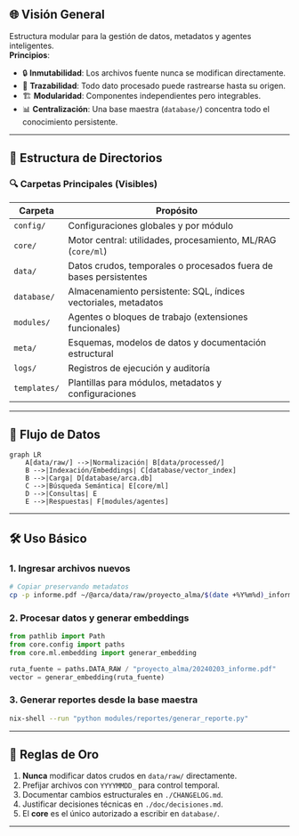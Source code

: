 ## 🌐 Visión General
Estructura modular para la gestión de datos, metadatos y agentes inteligentes.  
**Principios**:  
- 🔒 **Inmutabilidad**: Los archivos fuente nunca se modifican directamente.  
- 🧠 **Trazabilidad**: Todo dato procesado puede rastrearse hasta su origen.  
- 🏗️ **Modularidad**: Componentes independientes pero integrables.  
- 📊 **Centralización**: Una base maestra (`database/`) concentra todo el conocimiento persistente.  

---

## 📂 Estructura de Directorios

### 🔍 Carpetas Principales (Visibles)
| Carpeta       | Propósito                                                                    |
|---------------|------------------------------------------------------------------------------|
| `config/`     | Configuraciones globales y por módulo                                        |
| `core/`       | Motor central: utilidades, procesamiento, ML/RAG (`core/ml`)                 |
| `data/`       | Datos crudos, temporales o procesados fuera de bases persistentes            |
| `database/`   | Almacenamiento persistente: SQL, índices vectoriales, metadatos              |
| `modules/`    | Agentes o bloques de trabajo (extensiones funcionales)                       |
| `meta/`       | Esquemas, modelos de datos y documentación estructural                       |
| `logs/`       | Registros de ejecución y auditoría                                           |
| `templates/`  | Plantillas para módulos, metadatos y configuraciones                         |

---

## 🔄 Flujo de Datos

```mermaid
graph LR
    A[data/raw/] -->|Normalización| B[data/processed/]
    B -->|Indexación/Embeddings| C[database/vector_index]
    B -->|Carga| D[database/arca.db]
    C -->|Búsqueda Semántica| E[core/ml]
    D -->|Consultas| E
    E -->|Respuestas| F[modules/agentes]
````

---

## 🛠️ Uso Básico

### 1. Ingresar archivos nuevos

```bash
# Copiar preservando metadatos
cp -p informe.pdf ~/@arca/data/raw/proyecto_alma/$(date +%Y%m%d)_informe.pdf
```

### 2. Procesar datos y generar embeddings

```python
from pathlib import Path
from core.config import paths
from core.ml.embedding import generar_embedding

ruta_fuente = paths.DATA_RAW / "proyecto_alma/20240203_informe.pdf"
vector = generar_embedding(ruta_fuente)
```

### 3. Generar reportes desde la base maestra

```bash
nix-shell --run "python modules/reportes/generar_reporte.py"
```

---

## 📌 Reglas de Oro

1. **Nunca** modificar datos crudos en `data/raw/` directamente.
2. Prefijar archivos con `YYYYMMDD_` para control temporal.
3. Documentar cambios estructurales en `./CHANGELOG.md`.
4. Justificar decisiones técnicas en `./doc/decisiones.md`.
5. El **core** es el único autorizado a escribir en `database/`.

---

